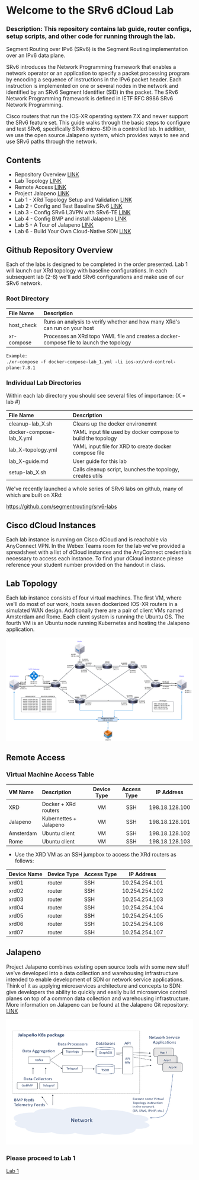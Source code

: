 # Welcome to the SRv6 dCloud Lab

### Description: This repository contains lab guide, router configs, setup scripts, and other code for running through the lab.

Segment Routing over IPv6 (SRv6) is the Segment Routing implementation over an IPv6 data plane.

SRv6 introduces the Network Programming framework that enables a network operator or an application to specify a packet processing program by encoding a sequence of instructions in the IPv6 packet header. Each instruction is implemented on one or several nodes in the network and identified by an SRv6 Segment Identifier (SID) in the packet. The SRv6 Network Programming framework is defined in IETF RFC 8986 SRv6 Network Programming.

Cisco routers that run the IOS-XR operating system 7.X and newer support the SRv6 feature set. This guide walks through the basic steps to configure and test SRv6, specifically SRv6 micro-SID in a controlled lab. In addition, we use the open source Jalapeno system, which provides ways to see and use SRv6 paths through the network.


## Contents
* Repository Overview [LINK](#github-repository-overview)
* Lab Topology [LINK](#lab-topology)
* Remote Access [LINK](#remote-access)
* Project Jalapeno [LINK](#jalapeno)
* Lab 1 - XRd Topology Setup and Validation [LINK](/lab_1/lab_1-guide.md)
* Lab 2 - Config and Test Baseline SRv6 [LINK](/lab_2/lab_2-guide.md)
* Lab 3 - Config SRv6 L3VPN with SRv6-TE [LINK](/lab_3/lab_3-guide.md)
* Lab 4 - Config BMP and install Jalapeno [LINK](/lab_4/lab_4-guide.md)
* Lab 5 - A Tour of Jalapeno [LINK](/lab_5/lab_5-guide.md)
* Lab 6 - Build Your Own Cloud-Native SDN [LINK](/lab_6/lab_6-guide.md)


## Github Repository Overview
Each of the labs is designed to be completed in the order presented. Lab 1 will launch our XRd topology with baseline configurations. In each subsequent lab (2-6) we'll add SRv6 configurations and make use of our SRv6 network.

### Root Directory

| File Name     | Description                                                                              |
|:--------------|:-----------------------------------------------------------------------------------------|
| host_check    | Runs an analysis to verify whether and how many XRd's can run on your host               |
| xr-compose    | Processes an XRd topo YAML file and creates a docker-compose file to launch the topology |

```
Example:
./xr-compose -f docker-compose-lab_1.yml -li ios-xr/xrd-control-plane:7.8.1
```

### Individual Lab Directories
Within each lab directory you should see several files of importance:
(X = lab #)

| File Name                | Description                                                  |
|:-------------------------|:-------------------------------------------------------------|
| cleanup-lab_X.sh         | Cleans up the docker environemnt                             |
| docker-compose-lab_X.yml | YAML input file used by docker compose to build the topology |
| lab_X-topology.yml       | YAML input file for XRD to create docker compose file        |
| lab_X-guide.md           | User guide for this lab                                      |
| setup-lab_X.sh           | Calls cleanup script, launches the topology, creates utils   | 


We've recently launched a whole series of SRv6 labs on github, many of which are built on XRd:

https://github.com/segmentrouting/srv6-labs

## Cisco dCloud Instances

Each lab instance is running on Cisco dCloud and is reachable via AnyConnect VPN. In the Webex Teams room for the lab we've provided a spreadsheet with a list of dCloud instances and the AnyConnect credentials necessary to access each instance. To find your dCloud instance please reference your student number provided on the handout in class.

## Lab Topology

Each lab instance consists of four virtual machines. The first VM, where we'll do most of our work, hosts seven dockerized IOS-XR routers in a simulated WAN design. Additionally there are a pair of client VMs named Amsterdam and Rome. Each client system is running the Ubuntu OS. The fourth VM is an Ubuntu node running Kubernetes and hosting the Jalapeno application.

![Lab Topology](/topo_drawings/overview-topology-large.png)

## Remote Access


### Virtual Machine Access Table
| VM Name        | Description              | Device Type | Access Type |   IP Address    |
|:---------------|:-------------------------|:-----------:|:-----------:|:---------------:|
| XRD            | Docker + XRd routers     | VM          | SSH         | 198.18.128.100  |
| Jalapeno       | Kubernettes + Jalapeno   | VM          | SSH         | 198.18.128.101  |
| Amsterdam      | Ubuntu client            | VM          | SSH         | 198.18.128.102  |
| Rome           | Ubuntu client            | VM          | SSH         | 198.18.128.103  |


* Use the XRD VM as an SSH jumpbox to access the XRd routers as follows:

| Device Name    | Device Type | Access Type |   IP Address    |                                           
|:---------------|:------------|:------------|:---------------:|                          
| xrd01          | router      | SSH         | 10.254.254.101  |
| xrd02          | router      | SSH         | 10.254.254.102  |
| xrd03          | router      | SSH         | 10.254.254.103  |
| xrd04          | router      | SSH         | 10.254.254.104  |
| xrd05          | router      | SSH         | 10.254.254.105  |
| xrd06          | router      | SSH         | 10.254.254.106  |
| xrd07          | router      | SSH         | 10.254.254.107  |

## Jalapeno

Project Jalapeno combines existing open source tools with some new stuff we've developed into a data collection and warehousing infrastructure intended to enable development of SDN or network service applications. Think of it as applying microservices architecture and concepts to SDN: give developers the ability to quickly and easily build microservice control planes on top of a common data collection and warehousing infrastructure. More information on Jalapeno can be found at the Jalapeno Git repository: [LINK](https://github.com/cisco-open/jalapeno/blob/main/README.md)

![jalapeno_architecture](https://github.com/cisco-open/jalapeno/blob/main/docs/img/jalapeno_architecture.png)

### Please proceed to Lab 1
[Lab 1](https://github.com/jalapeno/SRv6_dCloud_Lab/tree/main/lab_1/lab_1-guide.md)
